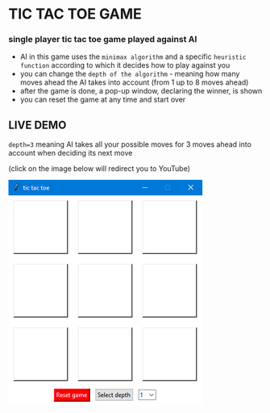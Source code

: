 # TIC TAC TOE GAME

### single player tic tac toe game played against AI
- AI in this game uses the `minimax algorithm` and a specific `heuristic function` according to which it decides how to play against you
- you can change the `depth of the algorithm` - meaning how many moves ahead the AI takes into account (from 1 up to 8 moves ahead)
- after the game is done, a pop-up window, declaring the winner, is shown
- you can reset the game at any time and start over

## LIVE DEMO
`depth=3` meaning AI takes all your possible moves for 3 moves ahead into account when deciding its next move

(click on the image below will redirect you to YouTube)
</br>

[![Watch the video](initial_state.PNG)](https://youtu.be/tVZEN965ctM)
